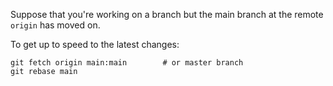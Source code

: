 Suppose that you're working on a branch but the main branch at the remote `origin` has moved on. 

To get up to speed to the latest changes:

```
git fetch origin main:main        # or master branch 
git rebase main
```
